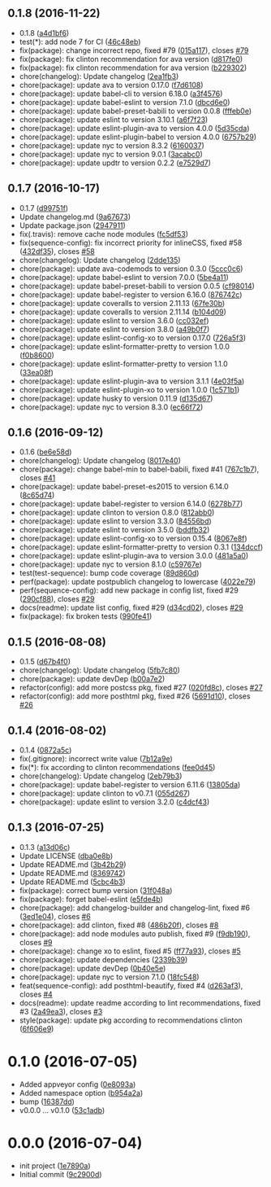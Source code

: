 <a name="0.1.8"></a>
## 0.1.8 (2016-11-22)

* 0.1.8 ([a4d1bf6](https://github.com/gitscrum/post-sequence/commit/a4d1bf6))
* test(*): add node 7 for CI ([46c48eb](https://github.com/gitscrum/post-sequence/commit/46c48eb))
* fix(package): change incorrect repo, fixed #79 ([015a117](https://github.com/gitscrum/post-sequence/commit/015a117)), closes [#79](https://github.com/gitscrum/post-sequence/issues/79)
* fix(package): fix clinton recommendation for ava version ([d817fe0](https://github.com/gitscrum/post-sequence/commit/d817fe0))
* fix(package): fix clinton recommendation for ava version ([b229302](https://github.com/gitscrum/post-sequence/commit/b229302))
* chore(changelog): Update changelog ([2ea1fb3](https://github.com/gitscrum/post-sequence/commit/2ea1fb3))
* chore(package): update ava to version 0.17.0 ([f7d6108](https://github.com/gitscrum/post-sequence/commit/f7d6108))
* chore(package): update babel-cli to version 6.18.0 ([a3f4576](https://github.com/gitscrum/post-sequence/commit/a3f4576))
* chore(package): update babel-eslint to version 7.1.0 ([dbcd6e0](https://github.com/gitscrum/post-sequence/commit/dbcd6e0))
* chore(package): update babel-preset-babili to version 0.0.8 ([fffeb0e](https://github.com/gitscrum/post-sequence/commit/fffeb0e))
* chore(package): update eslint to version 3.10.1 ([a6f7f23](https://github.com/gitscrum/post-sequence/commit/a6f7f23))
* chore(package): update eslint-plugin-ava to version 4.0.0 ([5d35cda](https://github.com/gitscrum/post-sequence/commit/5d35cda))
* chore(package): update eslint-plugin-babel to version 4.0.0 ([6757b29](https://github.com/gitscrum/post-sequence/commit/6757b29))
* chore(package): update nyc to version 8.3.2 ([6160037](https://github.com/gitscrum/post-sequence/commit/6160037))
* chore(package): update nyc to version 9.0.1 ([3acabc0](https://github.com/gitscrum/post-sequence/commit/3acabc0))
* chore(package): update updtr to version 0.2.2 ([e7529d7](https://github.com/gitscrum/post-sequence/commit/e7529d7))



<a name="0.1.7"></a>
## 0.1.7 (2016-10-17)

* 0.1.7 ([d99751f](https://github.com/gitscrum/post-sequence/commit/d99751f))
* Update changelog.md ([9a67673](https://github.com/gitscrum/post-sequence/commit/9a67673))
* Update package.json ([2947911](https://github.com/gitscrum/post-sequence/commit/2947911))
* fix(.travis): remove cache node modules ([fc5df53](https://github.com/gitscrum/post-sequence/commit/fc5df53))
* fix(sequence-config): fix incorrect priority for inlineCSS, fixed #58 ([432df35](https://github.com/gitscrum/post-sequence/commit/432df35)), closes [#58](https://github.com/gitscrum/post-sequence/issues/58)
* chore(changelog): Update changelog ([2dde135](https://github.com/gitscrum/post-sequence/commit/2dde135))
* chore(package): update ava-codemods to version 0.3.0 ([5ccc0c6](https://github.com/gitscrum/post-sequence/commit/5ccc0c6))
* chore(package): update babel-eslint to version 7.0.0 ([5be4a11](https://github.com/gitscrum/post-sequence/commit/5be4a11))
* chore(package): update babel-preset-babili to version 0.0.5 ([cf98014](https://github.com/gitscrum/post-sequence/commit/cf98014))
* chore(package): update babel-register to version 6.16.0 ([876742c](https://github.com/gitscrum/post-sequence/commit/876742c))
* chore(package): update coveralls to version 2.11.13 ([67fe30b](https://github.com/gitscrum/post-sequence/commit/67fe30b))
* chore(package): update coveralls to version 2.11.14 ([b104d09](https://github.com/gitscrum/post-sequence/commit/b104d09))
* chore(package): update eslint to version 3.6.0 ([cc032ef](https://github.com/gitscrum/post-sequence/commit/cc032ef))
* chore(package): update eslint to version 3.8.0 ([a49b0f7](https://github.com/gitscrum/post-sequence/commit/a49b0f7))
* chore(package): update eslint-config-xo to version 0.17.0 ([726a5f3](https://github.com/gitscrum/post-sequence/commit/726a5f3))
* chore(package): update eslint-formatter-pretty to version 1.0.0 ([f0b8600](https://github.com/gitscrum/post-sequence/commit/f0b8600))
* chore(package): update eslint-formatter-pretty to version 1.1.0 ([33ea08f](https://github.com/gitscrum/post-sequence/commit/33ea08f))
* chore(package): update eslint-plugin-ava to version 3.1.1 ([4e03f5a](https://github.com/gitscrum/post-sequence/commit/4e03f5a))
* chore(package): update eslint-plugin-xo to version 1.0.0 ([1c571b1](https://github.com/gitscrum/post-sequence/commit/1c571b1))
* chore(package): update husky to version 0.11.9 ([d135d67](https://github.com/gitscrum/post-sequence/commit/d135d67))
* chore(package): update nyc to version 8.3.0 ([ec66f72](https://github.com/gitscrum/post-sequence/commit/ec66f72))



<a name="0.1.6"></a>
## 0.1.6 (2016-09-12)

* 0.1.6 ([be6e58d](https://github.com/gitscrum/post-sequence/commit/be6e58d))
* chore(changelog): Update changelog ([8017e40](https://github.com/gitscrum/post-sequence/commit/8017e40))
* chore(package): change babel-min to babel-babili, fixed #41 ([767c1b7](https://github.com/gitscrum/post-sequence/commit/767c1b7)), closes [#41](https://github.com/gitscrum/post-sequence/issues/41)
* chore(package): update babel-preset-es2015 to version 6.14.0 ([8c65d74](https://github.com/gitscrum/post-sequence/commit/8c65d74))
* chore(package): update babel-register to version 6.14.0 ([6278b77](https://github.com/gitscrum/post-sequence/commit/6278b77))
* chore(package): update clinton to version 0.8.0 ([812abb0](https://github.com/gitscrum/post-sequence/commit/812abb0))
* chore(package): update eslint to version 3.3.0 ([84556bd](https://github.com/gitscrum/post-sequence/commit/84556bd))
* chore(package): update eslint to version 3.5.0 ([bddfb32](https://github.com/gitscrum/post-sequence/commit/bddfb32))
* chore(package): update eslint-config-xo to version 0.15.4 ([8067e8f](https://github.com/gitscrum/post-sequence/commit/8067e8f))
* chore(package): update eslint-formatter-pretty to version 0.3.1 ([134dccf](https://github.com/gitscrum/post-sequence/commit/134dccf))
* chore(package): update eslint-plugin-ava to version 3.0.0 ([481a5a0](https://github.com/gitscrum/post-sequence/commit/481a5a0))
* chore(package): update nyc to version 8.1.0 ([c59767e](https://github.com/gitscrum/post-sequence/commit/c59767e))
* test(test-sequence): bump code coverage ([89d860d](https://github.com/gitscrum/post-sequence/commit/89d860d))
* perf(package): update postpublich changelog to lowercase ([4022e79](https://github.com/gitscrum/post-sequence/commit/4022e79))
* perf(sequence-config): add new package in config list, fixed #29 ([290cf88](https://github.com/gitscrum/post-sequence/commit/290cf88)), closes [#29](https://github.com/gitscrum/post-sequence/issues/29)
* docs(readme): update list config, fixed #29 ([d34cd02](https://github.com/gitscrum/post-sequence/commit/d34cd02)), closes [#29](https://github.com/gitscrum/post-sequence/issues/29)
* fix(package): fix broken tests ([990fe41](https://github.com/gitscrum/post-sequence/commit/990fe41))



<a name="0.1.5"></a>
## 0.1.5 (2016-08-08)

* 0.1.5 ([d67b4f0](https://github.com/gitscrum/post-sequence/commit/d67b4f0))
* chore(changelog): Update changelog ([5fb7c80](https://github.com/gitscrum/post-sequence/commit/5fb7c80))
* chore(package): update devDep ([b00a7e2](https://github.com/gitscrum/post-sequence/commit/b00a7e2))
* refactor(config): add more postcss pkg, fixed #27 ([020fd8c](https://github.com/gitscrum/post-sequence/commit/020fd8c)), closes [#27](https://github.com/gitscrum/post-sequence/issues/27)
* refactor(config): add more posthtml pkg, fixed #26 ([5691d10](https://github.com/gitscrum/post-sequence/commit/5691d10)), closes [#26](https://github.com/gitscrum/post-sequence/issues/26)



<a name="0.1.4"></a>
## 0.1.4 (2016-08-02)

* 0.1.4 ([0872a5c](https://github.com/gitscrum/post-sequence/commit/0872a5c))
* fix(.gitignore): incorrect write value ([7b12a9e](https://github.com/gitscrum/post-sequence/commit/7b12a9e))
* fix(*): fix according to clinton recommendations ([fee0d45](https://github.com/gitscrum/post-sequence/commit/fee0d45))
* chore(changelog): Update changelog ([2eb79b3](https://github.com/gitscrum/post-sequence/commit/2eb79b3))
* chore(package): update babel-register to version 6.11.6 ([13805da](https://github.com/gitscrum/post-sequence/commit/13805da))
* chore(package): update clinton to v0.7.1 ([055d267](https://github.com/gitscrum/post-sequence/commit/055d267))
* chore(package): update eslint to version 3.2.0 ([c4dcf43](https://github.com/gitscrum/post-sequence/commit/c4dcf43))



<a name="0.1.3"></a>
## 0.1.3 (2016-07-25)

* 0.1.3 ([a13d06c](https://github.com/gitscrum/post-sequence/commit/a13d06c))
* Update LICENSE ([dba0e8b](https://github.com/gitscrum/post-sequence/commit/dba0e8b))
* Update README.md ([3b42b29](https://github.com/gitscrum/post-sequence/commit/3b42b29))
* Update README.md ([8369742](https://github.com/gitscrum/post-sequence/commit/8369742))
* Update README.md ([5cbc4b3](https://github.com/gitscrum/post-sequence/commit/5cbc4b3))
* fix(package): correct bump version ([31f048a](https://github.com/gitscrum/post-sequence/commit/31f048a))
* fix(package): forget babel-eslint ([e5fde4b](https://github.com/gitscrum/post-sequence/commit/e5fde4b))
* chore(package): add changelog-builder and changelog-lint, fixed #6 ([3ed1e04](https://github.com/gitscrum/post-sequence/commit/3ed1e04)), closes [#6](https://github.com/gitscrum/post-sequence/issues/6)
* chore(package): add clinton, fixed #8 ([486b20f](https://github.com/gitscrum/post-sequence/commit/486b20f)), closes [#8](https://github.com/gitscrum/post-sequence/issues/8)
* chore(package): add node modules auto publish, fixed #9 ([f9db190](https://github.com/gitscrum/post-sequence/commit/f9db190)), closes [#9](https://github.com/gitscrum/post-sequence/issues/9)
* chore(package): change xo to eslint, fixed #5 ([ff77a93](https://github.com/gitscrum/post-sequence/commit/ff77a93)), closes [#5](https://github.com/gitscrum/post-sequence/issues/5)
* chore(package): update dependencies ([2339b39](https://github.com/gitscrum/post-sequence/commit/2339b39))
* chore(package): update devDep ([0b40e5e](https://github.com/gitscrum/post-sequence/commit/0b40e5e))
* chore(package): update nyc to version 7.1.0 ([18fc548](https://github.com/gitscrum/post-sequence/commit/18fc548))
* feat(sequence-config): add posthtml-beautify, fixed #4 ([d263af3](https://github.com/gitscrum/post-sequence/commit/d263af3)), closes [#4](https://github.com/gitscrum/post-sequence/issues/4)
* docs(readme): update readme according to lint recommendations, fixed #3 ([2a49ea3](https://github.com/gitscrum/post-sequence/commit/2a49ea3)), closes [#3](https://github.com/gitscrum/post-sequence/issues/3)
* style(package): update pkg according to recommendations clinton ([6f606e9](https://github.com/gitscrum/post-sequence/commit/6f606e9))



<a name="0.1.0"></a>
# 0.1.0 (2016-07-05)

* Added appveyor config ([0e8093a](https://github.com/gitscrum/post-sequence/commit/0e8093a))
* Added namespace option ([b954a2a](https://github.com/gitscrum/post-sequence/commit/b954a2a))
* bump ([16387dd](https://github.com/gitscrum/post-sequence/commit/16387dd))
* v0.0.0 ... v0.1.0 ([53c1adb](https://github.com/gitscrum/post-sequence/commit/53c1adb))



<a name="0.0.0"></a>
# 0.0.0 (2016-07-04)

* init project ([1e7890a](https://github.com/gitscrum/post-sequence/commit/1e7890a))
* Initial commit ([9c2900d](https://github.com/gitscrum/post-sequence/commit/9c2900d))



